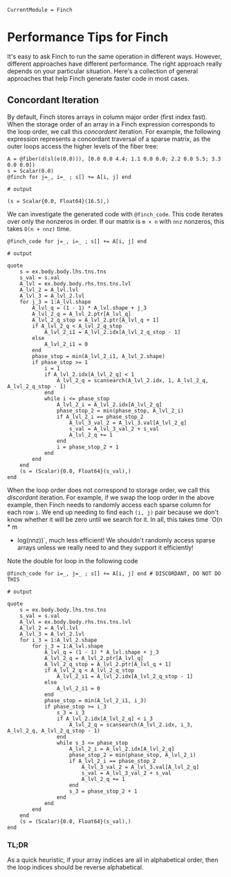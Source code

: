 ```@meta
CurrentModule = Finch
```
# Performance Tips for Finch

It's easy to ask Finch to run the same operation in different ways. However,
different approaches have different performance. The right approach really
depends on your particular situation. Here's a collection of general approaches
that help Finch generate faster code in most cases.

## Concordant Iteration

By default, Finch stores arrays in column major order (first index fast). When
the storage order of an array in a Finch expression corresponds to the loop
order, we call this
*concordant* iteration. For example, the following expression represents a
concordant traversal of a sparse matrix, as the outer loops access the higher
levels of the fiber tree:

```jldoctest example1; setup=:(using Finch)
A = @fiber(d(sl(e(0.0))), [0.0 0.0 4.4; 1.1 0.0 0.0; 2.2 0.0 5.5; 3.3 0.0 0.0])
s = Scalar(0.0)
@finch for j=_, i=_ ; s[] += A[i, j] end

# output

(s = Scalar{0.0, Float64}(16.5),)
```

We can investigate the generated code with `@finch_code`.  This code iterates
over only the nonzeros in order. If our matrix is `m × n` with `nnz` nonzeros,
this takes `O(n + nnz)` time.

```jldoctest example1
@finch_code for j=_, i=_ ; s[] += A[i, j] end

# output

quote
    s = ex.body.body.lhs.tns.tns
    s_val = s.val
    A_lvl = ex.body.body.rhs.tns.tns.lvl
    A_lvl_2 = A_lvl.lvl
    A_lvl_3 = A_lvl_2.lvl
    for j_3 = 1:A_lvl.shape
        A_lvl_q = (1 - 1) * A_lvl.shape + j_3
        A_lvl_2_q = A_lvl_2.ptr[A_lvl_q]
        A_lvl_2_q_stop = A_lvl_2.ptr[A_lvl_q + 1]
        if A_lvl_2_q < A_lvl_2_q_stop
            A_lvl_2_i1 = A_lvl_2.idx[A_lvl_2_q_stop - 1]
        else
            A_lvl_2_i1 = 0
        end
        phase_stop = min(A_lvl_2_i1, A_lvl_2.shape)
        if phase_stop >= 1
            i = 1
            if A_lvl_2.idx[A_lvl_2_q] < 1
                A_lvl_2_q = scansearch(A_lvl_2.idx, 1, A_lvl_2_q, A_lvl_2_q_stop - 1)
            end
            while i <= phase_stop
                A_lvl_2_i = A_lvl_2.idx[A_lvl_2_q]
                phase_stop_2 = min(phase_stop, A_lvl_2_i)
                if A_lvl_2_i == phase_stop_2
                    A_lvl_3_val_2 = A_lvl_3.val[A_lvl_2_q]
                    s_val = A_lvl_3_val_2 + s_val
                    A_lvl_2_q += 1
                end
                i = phase_stop_2 + 1
            end
        end
    end
    (s = (Scalar){0.0, Float64}(s_val),)
end
```


When the loop order does not correspond to storage order, we call this
*discordant* iteration. For example, if we swap the loop order in the
above example, then Finch needs to randomly access each sparse column for each
row `i`. We end up needing to find each `(i, j)` pair because we don't know
whether it will be zero until we search for it. In all, this takes time `O(n * m
* log(nnz))`, much less efficient! We shouldn't randomly access sparse
arrays unless we really need to and they support it efficiently!

Note the double for loop in the following code

```jldoctest example1
@finch_code for i=_, j=_ ; s[] += A[i, j] end # DISCORDANT, DO NOT DO THIS

# output

quote
    s = ex.body.body.lhs.tns.tns
    s_val = s.val
    A_lvl = ex.body.body.rhs.tns.tns.lvl
    A_lvl_2 = A_lvl.lvl
    A_lvl_3 = A_lvl_2.lvl
    for i_3 = 1:A_lvl_2.shape
        for j_3 = 1:A_lvl.shape
            A_lvl_q = (1 - 1) * A_lvl.shape + j_3
            A_lvl_2_q = A_lvl_2.ptr[A_lvl_q]
            A_lvl_2_q_stop = A_lvl_2.ptr[A_lvl_q + 1]
            if A_lvl_2_q < A_lvl_2_q_stop
                A_lvl_2_i1 = A_lvl_2.idx[A_lvl_2_q_stop - 1]
            else
                A_lvl_2_i1 = 0
            end
            phase_stop = min(A_lvl_2_i1, i_3)
            if phase_stop >= i_3
                s_3 = i_3
                if A_lvl_2.idx[A_lvl_2_q] < i_3
                    A_lvl_2_q = scansearch(A_lvl_2.idx, i_3, A_lvl_2_q, A_lvl_2_q_stop - 1)
                end
                while s_3 <= phase_stop
                    A_lvl_2_i = A_lvl_2.idx[A_lvl_2_q]
                    phase_stop_2 = min(phase_stop, A_lvl_2_i)
                    if A_lvl_2_i == phase_stop_2
                        A_lvl_3_val_2 = A_lvl_3.val[A_lvl_2_q]
                        s_val = A_lvl_3_val_2 + s_val
                        A_lvl_2_q += 1
                    end
                    s_3 = phase_stop_2 + 1
                end
            end
        end
    end
    (s = (Scalar){0.0, Float64}(s_val),)
end
```

### TL;DR
As a quick heuristic, if your array indices are all in alphabetical order, then
the loop indices should be reverse alphabetical.